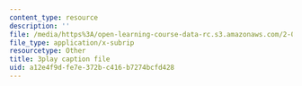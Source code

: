 ```yaml
---
content_type: resource
description: ''
file: /media/https%3A/open-learning-course-data-rc.s3.amazonaws.com/2-003sc-engineering-dynamics-fall-2011/a12e4f9dfe7e372bc416b7274bcfd428_PZ1zxBO1kO8.srt
file_type: application/x-subrip
resourcetype: Other
title: 3play caption file
uid: a12e4f9d-fe7e-372b-c416-b7274bcfd428
---
```

